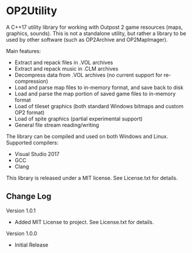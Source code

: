 # OP2Utility

A C++17 utility library for working with Outpost 2 game resources (maps, graphics, sounds). This is not a standalone utility, but rather a library to be used by other software (such as OP2Archive and OP2MapImager).

Main features:
 - Extract and repack files in .VOL archives
 - Extract and repack music in .CLM archives
 - Decompress data from .VOL archives (no current support for re-compression)
 - Load and parse map files to in-memory format, and save back to disk
 - Load and parse the map portion of saved game files to in-memory format
 - Load of tileset graphics (both standard Windows bitmaps and custom OP2 format)
 - Load of spite graphics (partial experimental support)
 - General file stream reading/writing

The library can be compiled and used on both Windows and Linux. Supported compilers:
 - Visual Studio 2017
 - GCC
 - Clang

This library is released under a MIT license. See License.txt for details.

## Change Log

Version 1.0.1

* Added MIT License to project. See License.txt for details.

Version 1.0.0

* Initial Release
